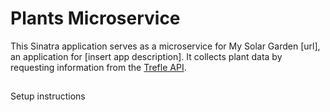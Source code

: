 # Plants Microservice
This Sinatra application serves as a microservice for My Solar Garden [url], an application for [insert app description]. It collects plant data by requesting information from the [Trefle API](https://trefle.io/).

##
Setup instructions